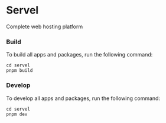 # Servel

Complete web hosting platform

### Build

To build all apps and packages, run the following command:

```
cd servel
pnpm build
```

### Develop

To develop all apps and packages, run the following command:

```
cd servel
pnpm dev
```
